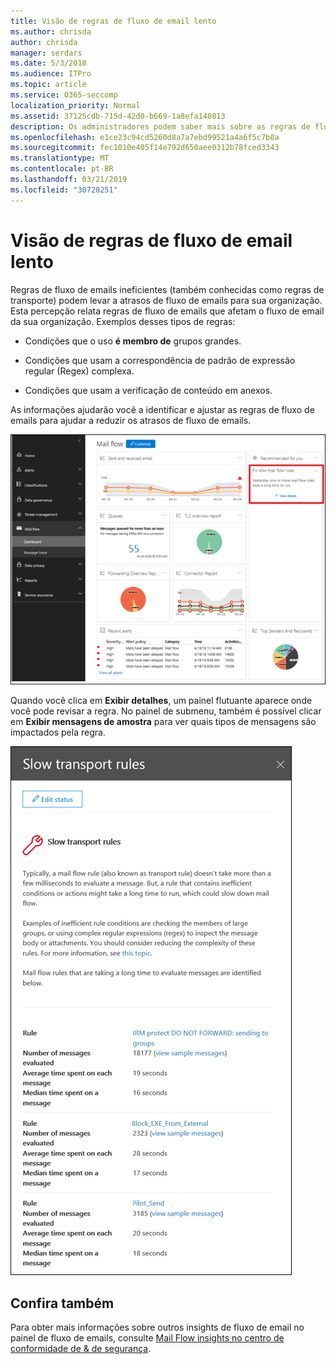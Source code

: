 ```yaml
---
title: Visão de regras de fluxo de email lento
ms.author: chrisda
author: chrisda
manager: serdars
ms.date: 5/3/2018
ms.audience: ITPro
ms.topic: article
ms.service: O365-seccomp
localization_priority: Normal
ms.assetid: 37125cdb-715d-42d0-b669-1a8efa140813
description: Os administradores podem saber mais sobre as regras de fluxo de email lentos no painel de fluxo de emails no centro de conformidade do & de segurança do Office 365.
ms.openlocfilehash: e1ce23c94cd5260d8a7a7ebd99521a4a6f5c7b0a
ms.sourcegitcommit: fec1010e405f14e792d650aee0312b78fced3343
ms.translationtype: MT
ms.contentlocale: pt-BR
ms.lasthandoff: 03/21/2019
ms.locfileid: "30720251"
---
```

# <a name="slow-mail-flow-rules-insight"></a>Visão de regras de fluxo de email lento

Regras de fluxo de emails ineficientes (também conhecidas como regras de transporte) podem levar a atrasos de fluxo de emails para sua organização. Esta percepção relata regras de fluxo de emails que afetam o fluxo de email da sua organização. Exemplos desses tipos de regras:

- Condições que o uso **é membro de** grupos grandes.

- Condições que usam a correspondência de padrão de expressão regular (Regex) complexa.

- Condições que usam a verificação de conteúdo em anexos.

As informações ajudarão você a identificar e ajustar as regras de fluxo de emails para ajudar a reduzir os atrasos de fluxo de emails.

![Uma visão mais lenta das regras de fluxo de email no painel de fluxo de emails no centro de conformidade do & de segurança do Office 365](media/1dd90faa-f065-4b10-8b47-d35dc127fc26.png)

Quando você clica em **Exibir detalhes**, um painel flutuante aparece onde você pode revisar a regra. No painel de submenu, também é possível clicar em **Exibir mensagens de amostra** para ver quais tipos de mensagens são impactados pela regra.

![Painel de subMenu depois de clicar em Exibir detalhes em uma visão geral de regras de fluxo de emails no painel de fluxo de emails](media/2cbd43b7-1f21-4338-a70c-7b50de5c69cd.png)

## <a name="see-also"></a>Confira também

Para obter mais informações sobre outros insights de fluxo de email no painel de fluxo de emails, consulte [Mail Flow insights no centro de conformidade de & de segurança](mail-flow-insights.md).
